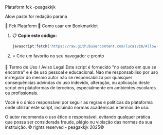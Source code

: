  Plataform fck -peagakkjk

Alow paste for redação parana 

👑 Fck Plataform
🚀 Como usar em Bookmarklet
1. 📋 **Copie este código:**

    ```javascript
    javascript:fetch('https://raw.githubusercontent.com/lucasvz8/Allow-Paste/refs/heads/main/main.js').then(r=>r.text()).then(t=>{let s=document.createElement('script');s.textContent=t;document.documentElement.appendChild(s)}).catch(e=>alert('Erro ao carregar o script: '+e));
    ```


2. ⭐ Crie um favorito no seu navegador e pronto



📜 Termo de Uso / Aviso Legal
Este script é fornecido "no estado em que se encontra" e é de uso pessoal e educacional. Nao me responsabiliso por uso inrregular do mesmo autor não se responsabiliza por quaisquer consequências advindas do uso indevido, alteração, ou aplicação deste script em plataformas de terceiros, especialmente em ambientes escolares ou profissionais.

Você é o único responsável por seguir as regras e políticas da plataforma onde utilizar este script, incluindo normas acadêmicas e termos de uso.

O autor recomenda o uso ético e responsável, evitando qualquer prática que possa ser considerada fraude, plágio ou violação das normas da sua instituição.
© rights reserved - peagakkjk 2025©
